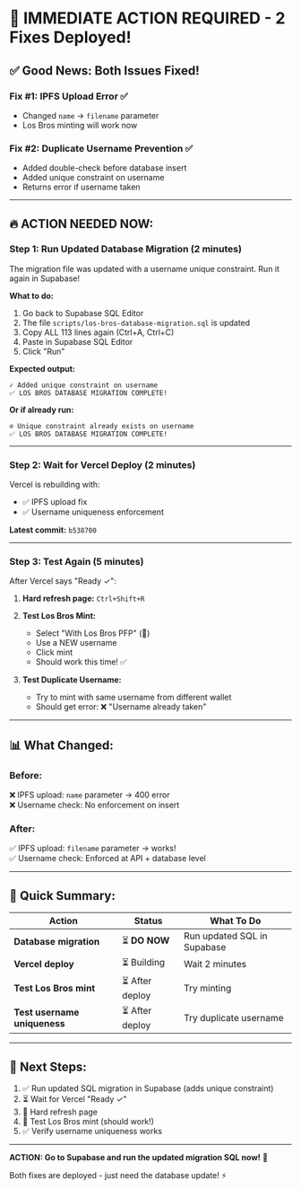 # 🚨 IMMEDIATE ACTION REQUIRED - 2 Fixes Deployed!

## ✅ **Good News: Both Issues Fixed!**

### **Fix #1: IPFS Upload Error** ✅
- Changed `name` → `filename` parameter
- Los Bros minting will work now

### **Fix #2: Duplicate Username Prevention** ✅
- Added double-check before database insert
- Added unique constraint on username
- Returns error if username taken

---

## 🔥 **ACTION NEEDED NOW:**

### **Step 1: Run Updated Database Migration** (2 minutes)

The migration file was updated with a username unique constraint. Run it again in Supabase!

**What to do:**
1. Go back to Supabase SQL Editor
2. The file `scripts/los-bros-database-migration.sql` is updated
3. Copy ALL 113 lines again (Ctrl+A, Ctrl+C)
4. Paste in Supabase SQL Editor
5. Click "Run"

**Expected output:**
```
✓ Added unique constraint on username
✅ LOS BROS DATABASE MIGRATION COMPLETE!
```

**Or if already run:**
```
⊘ Unique constraint already exists on username
✅ LOS BROS DATABASE MIGRATION COMPLETE!
```

---

### **Step 2: Wait for Vercel Deploy** (2 minutes)

Vercel is rebuilding with:
- ✅ IPFS upload fix
- ✅ Username uniqueness enforcement

**Latest commit:** `b538700`

---

### **Step 3: Test Again** (5 minutes)

After Vercel says "Ready ✓":

1. **Hard refresh page:** `Ctrl+Shift+R`

2. **Test Los Bros Mint:**
   - Select "With Los Bros PFP" (🎨)
   - Use a NEW username
   - Click mint
   - Should work this time! ✅

3. **Test Duplicate Username:**
   - Try to mint with same username from different wallet
   - Should get error: ❌ "Username already taken"

---

## 📊 **What Changed:**

### **Before:**
❌ IPFS upload: `name` parameter → 400 error  
❌ Username check: No enforcement on insert  

### **After:**
✅ IPFS upload: `filename` parameter → works!  
✅ Username check: Enforced at API + database level  

---

## 🎯 **Quick Summary:**

| Action | Status | What To Do |
|--------|--------|------------|
| **Database migration** | ⏳ **DO NOW** | Run updated SQL in Supabase |
| **Vercel deploy** | ⏳ Building | Wait 2 minutes |
| **Test Los Bros mint** | ⏳ After deploy | Try minting |
| **Test username uniqueness** | ⏳ After deploy | Try duplicate username |

---

## 🚀 **Next Steps:**

1. ✅ Run updated SQL migration in Supabase (adds unique constraint)
2. ⏳ Wait for Vercel "Ready ✓"
3. 🔄 Hard refresh page
4. 🎨 Test Los Bros mint (should work!)
5. ✅ Verify username uniqueness works

---

**ACTION: Go to Supabase and run the updated migration SQL now!** 🎯

Both fixes are deployed - just need the database update! ⚡

